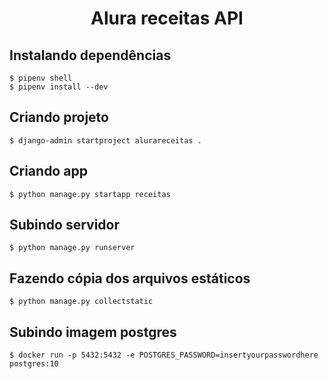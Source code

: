 <h1 align="center"> Alura receitas API </h1>

## Instalando dependências
```
$ pipenv shell
$ pipenv install --dev
```
## Criando projeto
```
$ django-admin startproject alurareceitas .
```
## Criando app
```
$ python manage.py startapp receitas
```
## Subindo servidor
```
$ python manage.py runserver
```
## Fazendo cópia dos arquivos estáticos
```
$ python manage.py collectstatic
```
## Subindo imagem postgres
```
$ docker run -p 5432:5432 -e POSTGRES_PASSWORD=insertyourpasswordhere postgres:10
```



